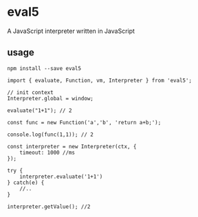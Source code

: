 # eval5

A JavaScript interpreter written in JavaScript

## usage

`npm install --save eval5`

```
import { evaluate, Function, vm, Interpreter } from 'eval5';

// init context
Interpreter.global = window;

evaluate("1+1"); // 2

const func = new Function('a','b', 'return a+b;');

console.log(func(1,1)); // 2

const interpreter = new Interpreter(ctx, {
    timeout: 1000 //ms
});

try {
    interpreter.evaluate('1+1')
} catch(e) {
    //..
}

interpreter.getValue(); //2

```
